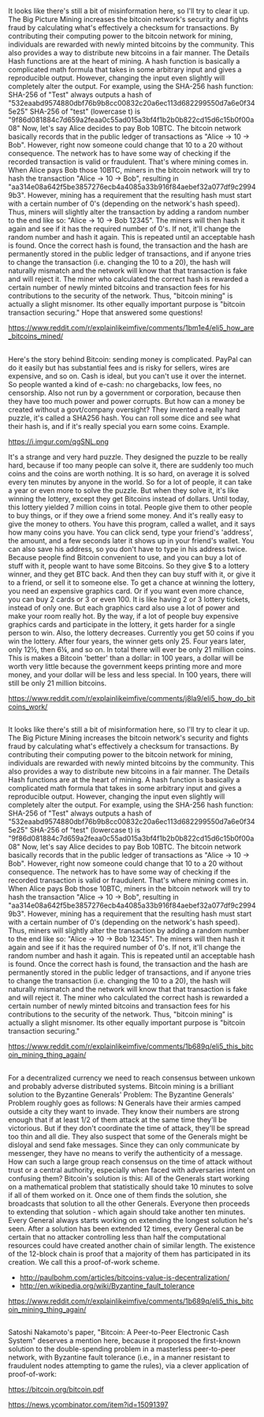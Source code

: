 ##

It looks like there's still a bit of misinformation here, so I'll try to clear it up. The Big Picture Mining increases the bitcoin network's security and fights fraud by calculating what's effectively a checksum for transactions. By contributing their computing power to the bitcoin network for mining, individuals are rewarded with newly minted bitcoins by the community. This also provides a way to distribute new bitcoins in a fair manner. The Details Hash functions are at the heart of mining. A hash function is basically a complicated math formula that takes in some arbitrary input and gives a reproducible output. However, changing the input even slightly will completely alter the output. For example, using the SHA-256 hash function: SHA-256 of "Test" always outputs a hash of "532eaabd9574880dbf76b9b8cc00832c20a6ec113d682299550d7a6e0f345e25" SHA-256 of "test" (lowercase t) is "9f86d081884c7d659a2feaa0c55ad015a3bf4f1b2b0b822cd15d6c15b0f00a08" Now, let's say Alice decides to pay Bob 10BTC. The bitcoin network basically records that in the public ledger of transactions as "Alice -> 10 -> Bob". However, right now someone could change that 10 to a 20 without consequence. The network has to have some way of checking if the recorded transaction is valid or fraudulent. That's where mining comes in. When Alice pays Bob those 10BTC, miners in the bitcoin network will try to hash the transaction "Alice -> 10 -> Bob", resulting in "aa314e08a642f5be3857276ecb4a4085a33b916f84aebef32a077df9c29949b3". However, mining has a requirement that the resulting hash must start with a certain number of 0's (depending on the network's hash speed). Thus, miners will slightly alter the transaction by adding a random number to the end like so: "Alice -> 10 -> Bob 12345". The miners will then hash it again and see if it has the required number of 0's. If not, it'll change the random number and hash it again. This is repeated until an acceptable hash is found. Once the correct hash is found, the transaction and the hash are permanently stored in the public ledger of transactions, and if anyone tries to change the transaction (i.e. changing the 10 to a 20), the hash will naturally mismatch and the network will know that that transaction is fake and will reject it. The miner who calculated the correct hash is rewarded a certain number of newly minted bitcoins and transaction fees for his contributions to the security of the network. Thus, "bitcoin mining" is actually a slight misnomer. Its other equally important purpose is "bitcoin transaction securing." Hope that answered some questions!

https://www.reddit.com/r/explainlikeimfive/comments/1bm1e4/eli5_how_are_bitcoins_mined/

##

Here's the story behind Bitcoin: sending money is complicated. PayPal can do it easily but has substantial fees and is risky for sellers, wires are expensive, and so on. Cash is ideal, but you can't use it over the internet. So people wanted a kind of e-cash: no chargebacks, low fees, no censorship. Also not run by a government or corporation, because then they have too much power and power corrupts.
But how can a money be created without a govt/company oversight? They invented a really hard puzzle, it's called a SHA256 hash. You can roll some dice and see what their hash is, and if it's really special you earn some coins. Example.

https://i.imgur.com/qgSNL.png

It's a strange and very hard puzzle. They designed the puzzle to be really hard, because if too many people can solve it, there are suddenly too much coins and the coins are worth nothing. It is so hard, on average it is solved every ten minutes by anyone in the world. So for a lot of people, it can take a year or even more to solve the puzzle. But when they solve it, it's like winning the lottery, except they get Bitcoins instead of dollars.
Until today, this lottery yielded 7 million coins in total. People give them to other people to buy things, or if they owe a friend some money. And it's really easy to give the money to others. You have this program, called a wallet, and it says how many coins you have. You can click send, type your friend's 'address', the amount, and a few seconds later it shows up in your friend's wallet. You can also save his address, so you don't have to type in his address twice.
Because people find Bitcoin convenient to use, and you can buy a lot of stuff with it, people want to have some Bitcoins. So they give $ to a lottery winner, and they get BTC back. And then they can buy stuff with it, or give it to a friend, or sell it to someone else.
To get a chance at winning the lottery, you need an expensive graphics card. Or if you want even more chance, you can buy 2 cards or 3 or even 100. It is like having 2 or 3 lottery tickets, instead of only one. But each graphics card also use a lot of power and make your room really hot.
By the way, if a lot of people buy expensive graphics cards and participate in the lottery, it gets harder for a single person to win. Also, the lottery decreases. Currently you get 50 coins if you win the lottery. After four years, the winner gets only 25. Four years later, only 12½, then 6¼, and so on. In total there will ever be only 21 million coins. This is makes a Bitcoin 'better' than a dollar: in 100 years, a dollar will be worth very little because the government keeps printing more and more money, and your dollar will be less and less special. In 100 years, there will still be only 21 million bitcoins.

https://www.reddit.com/r/explainlikeimfive/comments/j8la9/eli5_how_do_bitcoins_work/

##

It looks like there's still a bit of misinformation here, so I'll try to clear it up.
The Big Picture
Mining increases the bitcoin network's security and fights fraud by calculating what's effectively a checksum for transactions. By contributing their computing power to the bitcoin network for mining, individuals are rewarded with newly minted bitcoins by the community. This also provides a way to distribute new bitcoins in a fair manner.
The Details
Hash functions are at the heart of mining. A hash function is basically a complicated math formula that takes in some arbitrary input and gives a reproducible output. However, changing the input even slightly will completely alter the output. For example, using the SHA-256 hash function:
SHA-256 of "Test" always outputs a hash of "532eaabd9574880dbf76b9b8cc00832c20a6ec113d682299550d7a6e0f345e25"
SHA-256 of "test" (lowercase t) is "9f86d081884c7d659a2feaa0c55ad015a3bf4f1b2b0b822cd15d6c15b0f00a08"
Now, let's say Alice decides to pay Bob 10BTC. The bitcoin network basically records that in the public ledger of transactions as "Alice -> 10 -> Bob". However, right now someone could change that 10 to a 20 without consequence. The network has to have some way of checking if the recorded transaction is valid or fraudulent. That's where mining comes in.
When Alice pays Bob those 10BTC, miners in the bitcoin network will try to hash the transaction "Alice -> 10 -> Bob", resulting in "aa314e08a642f5be3857276ecb4a4085a33b916f84aebef32a077df9c29949b3". However, mining has a requirement that the resulting hash must start with a certain number of 0's (depending on the network's hash speed). Thus, miners will slightly alter the transaction by adding a random number to the end like so: "Alice -> 10 -> Bob 12345". The miners will then hash it again and see if it has the required number of 0's. If not, it'll change the random number and hash it again. This is repeated until an acceptable hash is found.
Once the correct hash is found, the transaction and the hash are permanently stored in the public ledger of transactions, and if anyone tries to change the transaction (i.e. changing the 10 to a 20), the hash will naturally mismatch and the network will know that that transaction is fake and will reject it. The miner who calculated the correct hash is rewarded a certain number of newly minted bitcoins and transaction fees for his contributions to the security of the network.
Thus, "bitcoin mining" is actually a slight misnomer. Its other equally important purpose is "bitcoin transaction securing."

https://www.reddit.com/r/explainlikeimfive/comments/1b689q/eli5_this_bitcoin_mining_thing_again/

##

For a decentralized currency we need to reach consensus between unkown and probably adverse distributed systems. Bitcoin mining is a brilliant solution to the Byzantine Generals' Problem:
The Byzantine Generals' Problem roughly goes as follows: N Generals have their armies camped outside a city they want to invade. They know their numbers are strong enough that if at least 1/2 of them attack at the same time they'll be victorious. But if they don't coordinate the time of attack, they'll be spread too thin and all die. They also suspect that some of the Generals might be disloyal and send fake messages. Since they can only communicate by messenger, they have no means to verify the authenticity of a message. How can such a large group reach consensus on the time of attack without trust or a central authority, especially when faced with adversaries intent on confusing them?
Bitcoin's solution is this: All of the Generals start working on a mathematical problem that statistically should take 10 minutes to solve if all of them worked on it. Once one of them finds the solution, she broadcasts that solution to all the other Generals. Everyone then proceeds to extending that solution - which again should take another ten minutes. Every General always starts working on extending the longest solution he's seen. After a solution has been extended 12 times, every General can be certain that no attacker controlling less than half the computational resources could have created another chain of similar length. The existence of the 12-block chain is proof that a majority of them has participated in its creation. We call this a proof-of-work scheme.

- http://paulbohm.com/articles/bitcoins-value-is-decentralization/
- http://en.wikipedia.org/wiki/Byzantine_fault_tolerance

https://www.reddit.com/r/explainlikeimfive/comments/1b689q/eli5_this_bitcoin_mining_thing_again/

##

Satoshi Nakamoto's paper, "Bitcoin: A Peer-to-Peer Electronic Cash System" deserves a mention here, because it proposed the first-known solution to the double-spending problem in a masterless peer-to-peer network, with Byzantine fault tolerance (i.e., in a manner resistant to fraudulent nodes attempting to game the rules), via a clever application of proof-of-work:

https://bitcoin.org/bitcoin.pdf

https://news.ycombinator.com/item?id=15091397
